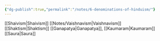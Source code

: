 ```yaml
---
{"dg-publish":true,"permalink":"/notes/6-denominations-of-hinduism/"}
---
```



[[Shaivism\|Shaivism]]
[[Notes/Vaishnavism\|Vaishnavism]]
[[Shaktism\|Shaktism]]
[[Ganapatya\|Ganapatya]],
[[Kaumaram\|Kaumaram]]
[[Saura\|Saura]]